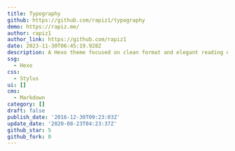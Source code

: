 ```yaml
---
title: Typography
github: https://github.com/rapiz1/typography
demo: https://rapiz.me/
author: rapiz1
author_link: https://github.com/rapiz1
date: 2023-11-30T06:45:19.928Z
description: A Hexo theme focused on clean format and elegant reading experience.
ssg:
  - Hexo
css:
  - Stylus
ui: []
cms:
  - Markdown
category: []
draft: false
publish_date: '2016-12-30T09:23:03Z'
update_date: '2020-08-23T04:23:37Z'
github_star: 5
github_fork: 0
---
```

